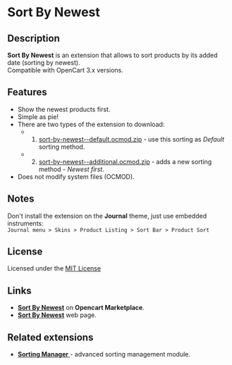# Sort By Newest

## Description
**Sort By Newest** is an extension that allows to sort products by its added date (sorting by newest).  
Compatible with OpenCart 3.x versions.

## Features
* Show the newest products first.
* Simple as pie!
* There are two types of the extension to download:
  - 1. [sort-by-newest--default.ocmod.zip](../addons/default/zip/sort-by-newest--default.ocmod.zip) - use this sorting as *Default* sorting method.
  - 2. [sort-by-newest--additional.ocmod.zip](../addons/additional/zip/sort-by-newest--additional.ocmod.zip) - adds a new sorting method - *Newest first*.
* Does not modify system files (OCMOD).

## Notes
Don't install the extension on the **Journal** theme, just use embedded instruments:  
```Journal menu > Skins > Product Listing > Sort Bar > Product Sort```

## License
Licensed under the [MIT License](https://raw.githubusercontent.com/ocmod-space/ocmod-sort-by-newest/main/LICENSE.txt)

## Links
* [**Sort By Newest**](https://www.opencart.com/index.php?route=marketplace/extension/info&extension_id=33523) on **Opencart Marketplace**.
* [**Sort By Newest**](https://www.ocmod.space/sort-by-newest) web page.

## Related extensions
* [**Sorting Manager** ](https://www.opencart.com/index.php?route=marketplace/extension/info&extension_id=38651) - advanced sorting management module.
